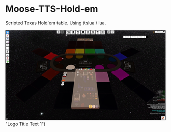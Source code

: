 # Moose-TTS-Hold-em
Scripted Texas Hold'em table. Using ttslua / lua.


![alt text](screens/1.jpg)"Logo Title Text 1")
